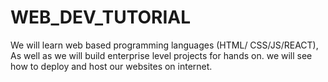 # WEB_DEV_TUTORIAL
We will learn web based programming languages (HTML/ CSS/JS/REACT), As well as we will build enterprise level projects for hands on. we will see how to deploy and host our websites on internet.
